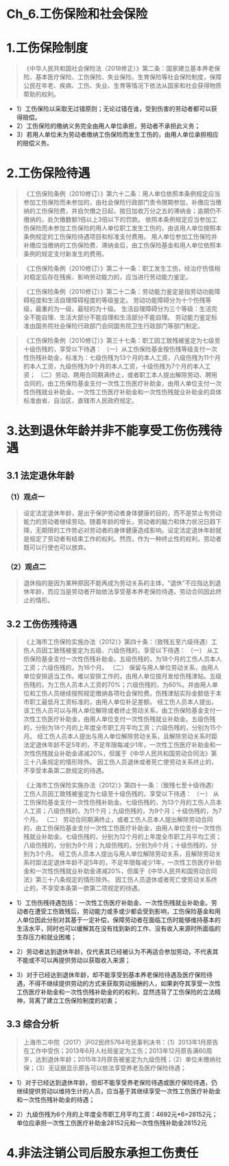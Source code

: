 # Ch_6.工伤保险和社会保险
# 1.工伤保险制度
> 《中华人民共和国社会保险法（2018修正）》第二条：国家建立基本养老保险、基本医疗保险、工伤保险、失业保险、生育保险等社会保险制度，保障公民在年老、疾病、工伤、失业、生育等情况下依法从国家和社会获得物质帮助的权利。

- 1）工伤保险以采取无过错原则；无论过错在谁，受到伤害的劳动者都可以获得赔偿。
- 2）工伤保险的缴纳义务完全由用人单位承担，劳动者不承担此义务；
- 3）若用人单位未为劳动者缴纳工伤保险而发生工伤的，由用人单位承担相应的赔偿义务。

# 2.工伤保险待遇
> 《工伤保险条例（2010修订）》第六十二条：用人单位依照本条例规定应当参加工伤保险而未参加的，由社会保险行政部门责令限期参加，补缴应当缴纳的工伤保险费，并自欠缴之日起，按日加收万分之五的滞纳金；逾期仍不缴纳的，处欠缴数额1倍以上3倍以下的罚款。
依照本条例规定应当参加工伤保险而未参加工伤保险的用人单位职工发生工伤的，由该用人单位按照本条例规定的工伤保险待遇项目和标准支付费用。
用人单位参加工伤保险并补缴应当缴纳的工伤保险费、滞纳金后，由工伤保险基金和用人单位依照本条例的规定支付新发生的费用。

> 《工伤保险条例（2010修订）》第二十一条：职工发生工伤，经治疗伤情相对稳定后存在残疾、影响劳动能力的，应当进行劳动能力鉴定。 

> 《工伤保险条例（2010修订）》第二十二条：劳动能力鉴定是指劳动功能障碍程度和生活自理障碍程度的等级鉴定。
劳动功能障碍分为十个伤残等级，最重的为一级，最轻的为十级。 
生活自理障碍分为三个等级：生活完全不能自理、生活大部分不能自理和生活部分不能自理。
劳动能力鉴定标准由国务院社会保险行政部门会同国务院卫生行政部门等部门制定。

> 《工伤保险条例（2010修订）》第三十七条：职工因工致残被鉴定为七级至十级伤残的，享受以下待遇：
（一）从工伤保险基金按伤残等级支付一次性伤残补助金，标准为：七级伤残为13个月的本人工资，八级伤残为11个月的本人工资，九级伤残为9个月的本人工资，十级伤残为7个月的本人工资；
（二）劳动、聘用合同期满终止，或者职工本人提出解除劳动、聘用合同的，由工伤保险基金支付一次性工伤医疗补助金，由用人单位支付一次性伤残就业补助金。一次性工伤医疗补助金和一次性伤残就业补助金的具体标准由省、自治区、直辖市人民政府规定。

# 3.达到退休年龄并非不能享受工伤伤残待遇
## 3.1 法定退休年龄
### （1）观点一
> 设定法定退休年龄，是出于保护劳动者身体健康的目的，而不是禁止有劳动能力的劳动者继续劳动。随着年龄的增长，劳动者的脑力和体力状况日趋下降，无期限的工作势必对劳动者的身体健康造成影响。设定法定退休年龄就是规定了劳动者有结束工作的权利。然而，作为一种终止性的权利，劳动者既可以行使也可以放弃。

### （2）观点二
> 退休指的是因为某种原因不能再成为劳动关系的主体，“退休”不应指达到退休年龄，而应当是劳动者开始依法享受基本养老保险待遇，劳动合同因此终止的情形。

## 3.2 工伤伤残待遇
> 《上海市工伤保险实施办法（2012）》第四十条：（致残五至六级待遇）工伤人员因工致残被鉴定为五级、六级伤残的，享受以下待遇： 
（一） 从工伤保险基金支付一次性伤残补助金。五级伤残的，为18个月的工伤人员本人工资；六级伤残的，为16个月。
（二） 保留与用人单位劳动关系，由用人单位安排适当工作。难以安排工作的，由用人单位按月发给伤残津贴。五级伤残的，为工伤人员本人工资的70%；六级伤残的，为60%。并由用人单位和工伤人员继续按照规定缴纳各项社会保险费。伤残津贴实际金额低于本市职工最低月工资标准的，由用人单位补足差额。
经工伤人员本人提出，该工伤人员可以与用人单位解除或者终止劳动关系，由工伤保险基金支付一次性工伤医疗补助金，由用人单位支付一次性伤残就业补助金。五级伤残的，分别为18个月的上年度全市职工月平均工资；六级伤残的，分别为15个月。 
经工伤人员本人提出与用人单位解除劳动关系，且解除劳动关系时距法定退休年龄不足5年的，不足年限每减少1年，一次性工伤医疗补助金和一次性伤残就业补助金递减20%，但属于《中华人民共和国劳动合同法》第三十八条规定的情形除外。
因工伤人员退休或者死亡使劳动关系终止的，不享受本条第二款规定的待遇。

> 《上海市工伤保险实施办法（2012）》第四十一条：（致残七至十级待遇）工伤人员因工致残被鉴定为七级至十级伤残的，享受以下待遇：
（一） 从工伤保险基金支付一次性伤残补助金。七级伤残的，为13个月的工伤人员本人工资；八级伤残的，为11个月；九级伤残的，为9个月；十级伤残的，为7个月。
（二） 劳动合同期满终止，或者工伤人员本人提出解除劳动合同的，由工伤保险基金支付一次性工伤医疗补助金，由用人单位支付一次性伤残就业补助金。七级伤残的，分别为12个月的上年度全市职工月平均工资；八级伤残的，分别为9个月；九级伤残的，分别为6个月；十级伤残的，分别为3个月。
经工伤人员本人提出与用人单位解除劳动关系，且解除劳动关系时距法定退休年龄不足5年的，不足年限每减少1年，一次性工伤医疗补助金和一次性伤残就业补助金递减20%，但属于《中华人民共和国劳动合同法》第三十八条规定的情形除外。 
因工伤人员退休或者死亡使劳动关系终止的，不享受本条第一款第二项规定的待遇。

- 1）工伤伤残待遇包括：一次性工伤医疗补助金、一次性伤残就业补助金。劳动者在遭受工伤致残后，劳动能力或多或少都会受到影响，工伤保险基金和用人单位因此分别对其基于一定补偿，保障劳动者在面临工伤时能够维持基本的生活水平，同时也可以缓解其在没有找到新的工作、没有收入来源时所面临的生存压力和就业困难；

- 2）劳动者达到退休年龄，仅代表其已经被认为不再适合参加劳动，不代表其不能或不可以再提供劳动以获取收入来源；

- 3）对于已经达到退休年龄，却不能享受到基本养老保险待遇及医疗保险待遇，不得不继续提供劳动的方式来获取劳动报酬的人，如果剥夺其享受一次性工伤医疗补助金和一次性伤残补助金的的权利，显然违背了工伤保险的立法精神，背离了建立工伤保险制度的初衷；

## 3.3 综合分析
> 上海市二中院（2017）沪02民终5764号民事判决书：（1）2013年1月原告在工作中受伤；2013年6月人社局鉴定为工伤；2013年12月原告满60周岁，达到退休年龄；2015年3月原告被鉴定为九级伤残；（2）单位未缴纳社保；（3）无证据显示原告可以依法享受养老及医疗保险待遇；

- 1）对于已经达到退休年龄，但却不能享受养老保险待遇或医疗保险待遇，仍继续提供劳动以维持生计的人员，应当基于其继续享受一次性工伤医疗补助金和一次性伤残补助金的待遇；

- 2）九级伤残为6个月的上年度全市职工月平均工资：4692元*6=28152元；单位应承担一次性工伤医疗补助金28152元和一次性伤残补助金28152元

# 4.非法注销公司后股东承担工伤责任

















































